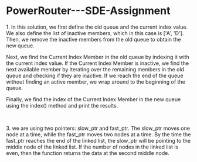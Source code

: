 # PowerRouter---SDE-Assignment
<p> 1. In this solution, we first define the old queue and the current index value. We also define the list of inactive members, which in this case is ['A', 'D']. Then, we remove the inactive members from the old queue to obtain the new queue.

Next, we find the Current Index Member in the old queue by indexing it with the current index value. If the Current Index Member is inactive, we find the next available member by iterating over the remaining members in the old queue and checking if they are inactive. If we reach the end of the queue without finding an active member, we wrap around to the beginning of the queue.

Finally, we find the index of the Current Index Member in the new queue using the index() method and print the results.</p>
<br>
<p> 3.  we are using two pointers: slow_ptr and fast_ptr. The slow_ptr moves one node at a time, while the fast_ptr moves two nodes at a time. By the time the fast_ptr reaches the end of the linked list, the slow_ptr will be pointing to the middle node of the linked list. If the number of nodes in the linked list is even, then the function returns the data at the second middle node.
</p>


